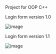 Project for OOP C++


Login form version 1.0

![image](https://user-images.githubusercontent.com/69088292/233884329-55dd04d7-d694-4ab8-9eb6-a57fb76eff1b.png)



Login form version 1.1

![image](https://user-images.githubusercontent.com/69088292/233884394-e2f5c084-b747-4a47-8269-e91bf134b9fd.png)
